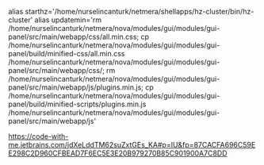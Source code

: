 alias starthz='/home/nurselincanturk/netmera/shellapps/hz-cluster/bin/hz-cluster'
alias updatemin='rm /home/nurselincanturk/netmera/nova/modules/gui/modules/gui-panel/src/main/webapp/css/all.min.css; cp /home/nurselincanturk/netmera/nova/modules/gui/modules/gui-panel/build/minified-css/all.min.css /home/nurselincanturk/netmera/nova/modules/gui/modules/gui-panel/src/main/webapp/css/; rm /home/nurselincanturk/netmera/nova/modules/gui/modules/gui-panel/src/main/webapp/js/plugins.min.js; cp /home/nurselincanturk/netmera/nova/modules/gui/modules/gui-panel/build/minified-scripts/plugins.min.js /home/nurselincanturk/netmera/nova/modules/gui/modules/gui-panel/src/main/webapp/js'




https://code-with-me.jetbrains.com/jdXeLddTM62suZxtGEs_KA#p=IU&fp=87CACFA696C59EE298C2D960CFBEAD7F6EC5E3E20B979270B85C901900A7C8DD
